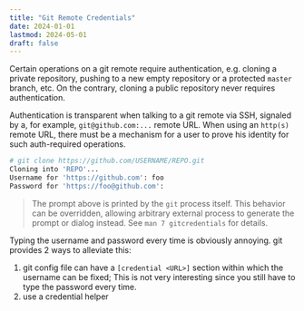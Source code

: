 ```yaml
---
title: "Git Remote Credentials"
date: 2024-01-01
lastmod: 2024-05-01
draft: false
---
```


Certain operations on a git remote require authentication, e.g. cloning a private repository, pushing to a new empty repository or a protected `master` branch, etc. On the contrary, cloning a public repository never requires authentication.

Authentication is transparent when talking to a git remote via SSH, signaled by a, for example, `git@github.com:...` remote URL.
When using an `http(s)` remote URL, there must be a mechanism for a user to prove his identity for such auth-required operations.

```sh
# git clone https://github.com/USERNAME/REPO.git
Cloning into 'REPO'...
Username for 'https://github.com': foo
Password for 'https://foo@github.com':
```

> The prompt above is printed by the `git` process itself. This behavior can be overridden, allowing arbitrary external process
> to generate the prompt or dialog instead. See `man 7 gitcredentials` for details.

Typing the username and password every time is obviously annoying.
git provides 2 ways to alleviate this:
1. git config file can have a `[credential <URL>]` section within which the username can be fixed;
  This is not very interesting since you still have to type the password every time.
2. use a credential helper
